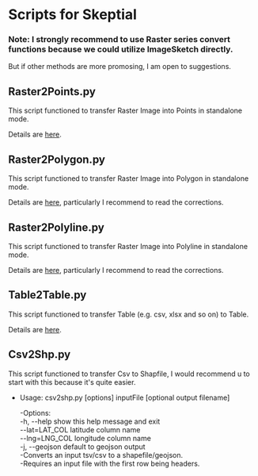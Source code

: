 # Scripts for Skeptial

### Note: I strongly recommend to use Raster series convert functions because we could utilize ImageSketch directly. 
But if other methods are more promosing, I am open to suggestions.

## Raster2Points.py

This script functioned to transfer Raster Image into Points in standalone mode.

Details are [here](http://pro.arcgis.com/en/pro-app/tool-reference/conversion/raster-to-point.htm).

## Raster2Polygon.py

This script functioned to transfer Raster Image into Polygon in standalone mode.

Details are [here](http://pro.arcgis.com/en/pro-app/tool-reference/conversion/raster-to-polygon.htm), particularly I recommend to read the corrections.

## Raster2Polyline.py

This script functioned to transfer Raster Image into Polyline in standalone mode.

Details are [here](http://pro.arcgis.com/en/pro-app/tool-reference/conversion/raster-to-polyline.htm), particularly I recommend to read the corrections.

## Table2Table.py

This script functioned to transfer Table (e.g. csv, xlsx and so on) to Table.

Details are [here](http://pro.arcgis.com/en/pro-app/tool-reference/conversion/table-to-table.htm).

## Csv2Shp.py

This script functioned to transfer Csv to Shapfile, I would recommend u to start with this because it's quite easier.

  - Usage: csv2shp.py [options] inputFile [optional output filename]

    -Options:<br>
         -h, --help     show this help message and exit<br>
         --lat=LAT_COL  latitude column name<br>
         --lng=LNG_COL  longitude column name<br>
         -j, --geojson  default to geojson output<br>
    -Converts an input tsv/csv to a shapefile/geojson.<br> 
    -Requires an input file with the first row being headers.<br>
